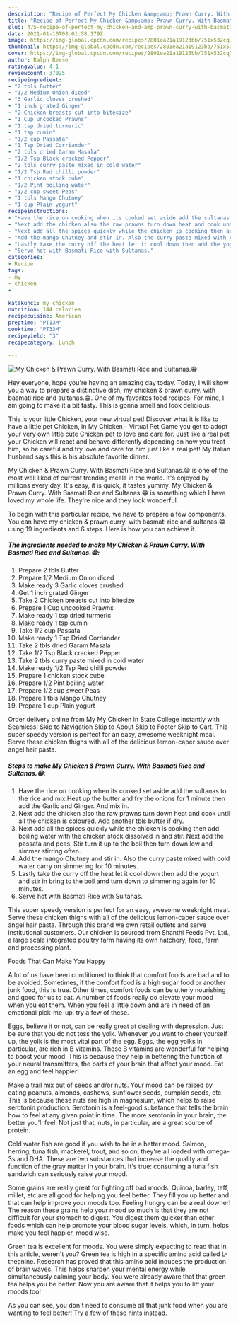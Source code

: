 ```yaml
---
description: "Recipe of Perfect My Chicken &amp;amp; Prawn Curry. With Basmati Rice and Sultanas.😁"
title: "Recipe of Perfect My Chicken &amp;amp; Prawn Curry. With Basmati Rice and Sultanas.😁"
slug: 475-recipe-of-perfect-my-chicken-and-amp-prawn-curry-with-basmati-rice-and-sultanas
date: 2021-01-10T08:01:58.179Z
image: https://img-global.cpcdn.com/recipes/2801ea21a19123bb/751x532cq70/my-chicken-prawn-curry-with-basmati-rice-and-sultanas😁-recipe-main-photo.jpg
thumbnail: https://img-global.cpcdn.com/recipes/2801ea21a19123bb/751x532cq70/my-chicken-prawn-curry-with-basmati-rice-and-sultanas😁-recipe-main-photo.jpg
cover: https://img-global.cpcdn.com/recipes/2801ea21a19123bb/751x532cq70/my-chicken-prawn-curry-with-basmati-rice-and-sultanas😁-recipe-main-photo.jpg
author: Ralph Reese
ratingvalue: 4.1
reviewcount: 37025
recipeingredient:
- "2 tbls Butter"
- "1/2 Medium Onion diced"
- "3 Garlic cloves crushed"
- "1 inch grated Ginger"
- "2 Chicken breasts cut into bitesize"
- "1 Cup uncooked Prawns"
- "1 tsp dried turmeric"
- "1 tsp cumin"
- "1/2 cup Passata"
- "1 Tsp Dried Corriander"
- "2 tbls dried Garam Masala"
- "1/2 Tsp Black cracked Pepper"
- "2 tbls curry paste mixed in cold water"
- "1/2 Tsp Red chilli powder"
- "1 chicken stock cube"
- "1/2 Pint boiling water"
- "1/2 cup sweet Peas"
- "1 tbls Mango Chutney"
- "1 cup Plain yogurt"
recipeinstructions:
- "Have the rice on cooking when its cooked set aside add the sultanas to the rice and mix.Heat up the butter and fry the onions for 1 minute then add the Garlic and Ginger. And mix in."
- "Next add the chicken also the raw prawns turn down heat and cook until all the chicken is coloured. Add another tbls butter if dry."
- "Next add all the spices quickly while the chicken is cooking then add boiling water with the chicken stock dissolved in and stir. Next add the passata and peas. Stir turn it up to the boil then turn down low and simmer stirring often."
- "Add the mango Chutney and stir in. Also the curry paste mixed with cold water carry on simmering for 10 minutes."
- "Lastly take the curry off the heat let it cool down then add the yogurt and stir in bring to the boil amd turn down to simmering again for 10 minutes."
- "Serve hot with Basmati Rice with Sultanas."
categories:
- Recipe
tags:
- my
- chicken
- 

katakunci: my chicken  
nutrition: 144 calories
recipecuisine: American
preptime: "PT13M"
cooktime: "PT33M"
recipeyield: "3"
recipecategory: Lunch

---
```



![My Chicken &amp; Prawn Curry. With Basmati Rice and Sultanas.😁](https://img-global.cpcdn.com/recipes/2801ea21a19123bb/751x532cq70/my-chicken-prawn-curry-with-basmati-rice-and-sultanas😁-recipe-main-photo.jpg)

Hey everyone, hope you're having an amazing day today. Today, I will show you a way to prepare a distinctive dish, my chicken &amp; prawn curry. with basmati rice and sultanas.😁. One of my favorites food recipes. For mine, I am going to make it a bit tasty. This is gonna smell and look delicious.

This is your little Chicken, your new virtual pet! Discover what it is like to have a little pet Chicken, in My Chicken - Virtual Pet Game you get to adopt your very own little cute Chicken pet to love and care for. Just like a real pet your Chicken will react and behave differently depending on how you treat him, so be careful and try love and care for him just like a real pet! My Italian husband says this is his absolute favorite dinner.

My Chicken &amp; Prawn Curry. With Basmati Rice and Sultanas.😁 is one of the most well liked of current trending meals in the world. It's enjoyed by millions every day. It's easy, it is quick, it tastes yummy. My Chicken &amp; Prawn Curry. With Basmati Rice and Sultanas.😁 is something which I have loved my whole life. They're nice and they look wonderful.


To begin with this particular recipe, we have to prepare a few components. You can have my chicken &amp; prawn curry. with basmati rice and sultanas.😁 using 19 ingredients and 6 steps. Here is how you can achieve it.

<!--inarticleads1-->

##### The ingredients needed to make My Chicken &amp; Prawn Curry. With Basmati Rice and Sultanas.😁:

1. Prepare 2 tbls Butter
1. Prepare 1/2 Medium Onion diced
1. Make ready 3 Garlic cloves crushed
1. Get 1 inch grated Ginger
1. Take 2 Chicken breasts cut into bitesize
1. Prepare 1 Cup uncooked Prawns
1. Make ready 1 tsp dried turmeric
1. Make ready 1 tsp cumin
1. Take 1/2 cup Passata
1. Make ready 1 Tsp Dried Corriander
1. Take 2 tbls dried Garam Masala
1. Take 1/2 Tsp Black cracked Pepper
1. Take 2 tbls curry paste mixed in cold water
1. Make ready 1/2 Tsp Red chilli powder
1. Prepare 1 chicken stock cube
1. Prepare 1/2 Pint boiling water
1. Prepare 1/2 cup sweet Peas
1. Prepare 1 tbls Mango Chutney
1. Prepare 1 cup Plain yogurt


Order delivery online from My My Chicken in State College instantly with Seamless! Skip to Navigation Skip to About Skip to Footer Skip to Cart. This super speedy version is perfect for an easy, awesome weeknight meal. Serve these chicken thighs with all of the delicious lemon-caper sauce over angel hair pasta. 

<!--inarticleads2-->

##### Steps to make My Chicken &amp; Prawn Curry. With Basmati Rice and Sultanas.😁:

1. Have the rice on cooking when its cooked set aside add the sultanas to the rice and mix.Heat up the butter and fry the onions for 1 minute then add the Garlic and Ginger. And mix in.
1. Next add the chicken also the raw prawns turn down heat and cook until all the chicken is coloured. Add another tbls butter if dry.
1. Next add all the spices quickly while the chicken is cooking then add boiling water with the chicken stock dissolved in and stir. Next add the passata and peas. Stir turn it up to the boil then turn down low and simmer stirring often.
1. Add the mango Chutney and stir in. Also the curry paste mixed with cold water carry on simmering for 10 minutes.
1. Lastly take the curry off the heat let it cool down then add the yogurt and stir in bring to the boil amd turn down to simmering again for 10 minutes.
1. Serve hot with Basmati Rice with Sultanas.


This super speedy version is perfect for an easy, awesome weeknight meal. Serve these chicken thighs with all of the delicious lemon-caper sauce over angel hair pasta. Through this brand we own retail outlets and serve institutional customers. Our chicken is sourced from Shanthi Feeds Pvt. Ltd., a large scale integrated poultry farm having its own hatchery, feed, farm and processing plant. 

Foods That Can Make You Happy


A lot of us have been conditioned to think that comfort foods are bad and to be avoided. Sometimes, if the comfort food is a high sugar food or another junk food, this is true. Other times, comfort foods can be utterly nourishing and good for us to eat. A number of foods really do elevate your mood when you eat them. When you feel a little down and are in need of an emotional pick-me-up, try a few of these.

Eggs, believe it or not, can be really great at dealing with depression. Just be sure that you do not toss the yolk. Whenever you want to cheer yourself up, the yolk is the most vital part of the egg. Eggs, the egg yolks in particular, are rich in B vitamins. These B vitamins are wonderful for helping to boost your mood. This is because they help in bettering the function of your neural transmitters, the parts of your brain that affect your mood. Eat an egg and feel happier!

Make a trail mix out of seeds and/or nuts. Your mood can be raised by eating peanuts, almonds, cashews, sunflower seeds, pumpkin seeds, etc. This is because these nuts are high in magnesium, which helps to raise serotonin production. Serotonin is a feel-good substance that tells the brain how to feel at any given point in time. The more serotonin in your brain, the better you'll feel. Not just that, nuts, in particular, are a great source of protein.

Cold water fish are good if you wish to be in a better mood. Salmon, herring, tuna fish, mackerel, trout, and so on, they're all loaded with omega-3s and DHA. These are two substances that increase the quality and function of the gray matter in your brain. It's true: consuming a tuna fish sandwich can seriously raise your mood. 

Some grains are really great for fighting off bad moods. Quinoa, barley, teff, millet, etc are all good for helping you feel better. They fill you up better and that can help improve your moods too. Feeling hungry can be a real downer! The reason these grains help your mood so much is that they are not difficult for your stomach to digest. You digest them quicker than other foods which can help promote your blood sugar levels, which, in turn, helps make you feel happier, mood wise.

Green tea is excellent for moods. You were simply expecting to read that in this article, weren't you? Green tea is high in a specific amino acid called L-theanine. Research has proved that this amino acid induces the production of brain waves. This helps sharpen your mental energy while simultaneously calming your body. You were already aware that that green tea helps you be better. Now you are aware that it helps you to lift your moods too!

As you can see, you don't need to consume all that junk food when you are wanting to feel better! Try  a few  of  these  hints  instead.

